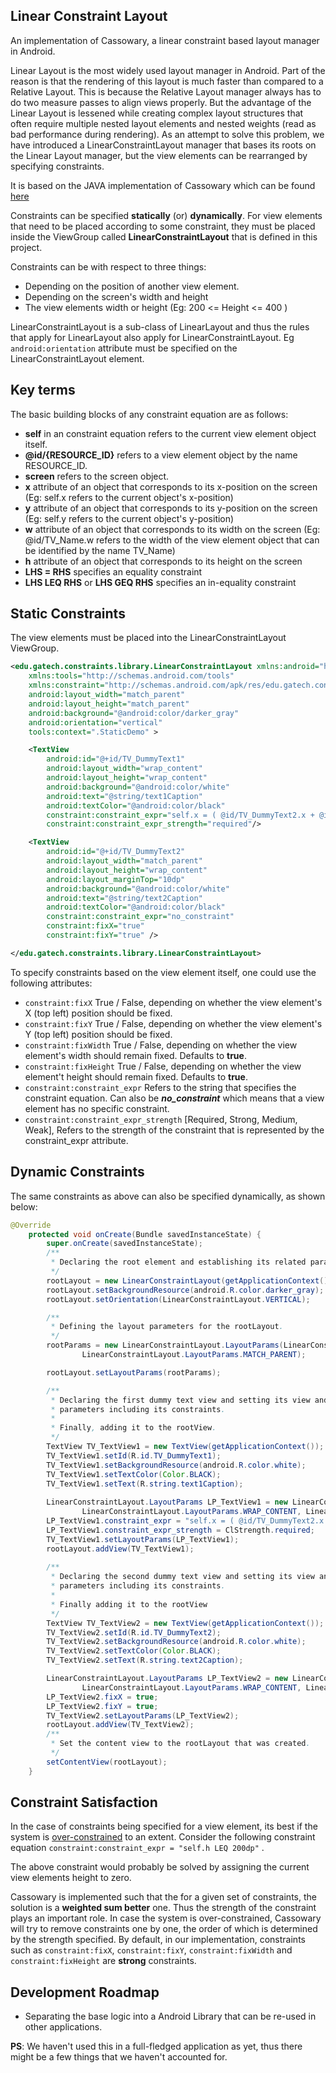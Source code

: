 Linear Constraint Layout
--------------------

An implementation of Cassowary, a linear constraint based layout manager in Android.

Linear Layout is the most widely used layout manager in Android. Part of the reason is that the rendering of this layout is much faster than compared to a Relative Layout. This is because the Relative Layout manager always has to do two measure passes to align views properly. But the advantage of the Linear Layout is lessened while creating complex layout structures that often require multiple nested layout elements and nested weights (read as bad performance during rendering). As an attempt to solve this problem, we have introduced a LinearConstraintLayout manager that bases its roots on the Linear Layout manager, but the view elements can be rearranged by specifying constraints.

It is based on the JAVA implementation of Cassowary which can be found [here](http://www.cs.washington.edu/research/constraints/cassowary/cassowary-0.60.tar.gz)

Constraints can be specified **statically** (or) **dynamically**. For view elements that need to be placed according to some constraint, they must be placed inside the ViewGroup called **LinearConstraintLayout** that is defined in this project.

Constraints can be with respect to three things:
* Depending on the position of another view element.
* Depending on the screen's width and height
* The view elements width or height (Eg: 200 <= Height <= 400 )

LinearConstraintLayout is a sub-class of LinearLayout and thus the rules that apply for LinearLayout also apply for LinearConstraintLayout. Eg ```android:orientation``` attribute must be specified on the LinearConstraintLayout element.

Key terms
--------------------
The basic building blocks of any constraint equation are as follows:
* **self** in an constraint equation refers to the current view element object itself.
* **@id/{RESOURCE_ID}** refers to a view element object by the name RESOURCE_ID.
* **screen** refers to the screen object.
* **x** attribute of an object that corresponds to its x-position on the screen (Eg: self.x refers to the current object's x-position)
* **y** attribute of an object that corresponds to its y-position on the screen (Eg: self.y refers to the current object's y-position)
* **w** attribute of an object that corresponds to its width on the screen (Eg: @id/TV_Name.w refers to the width of the view element object that can be identified by the name TV_Name)
* **h** attribute of an object that corresponds to its height on the screen
* **LHS = RHS** specifies an equality constraint
* **LHS LEQ RHS** or **LHS GEQ RHS** specifies an in-equality constraint

Static Constraints
--------------------
The view elements must be placed into the LinearConstraintLayout ViewGroup.
```XML
<edu.gatech.constraints.library.LinearConstraintLayout xmlns:android="http://schemas.android.com/apk/res/android"
    xmlns:tools="http://schemas.android.com/tools"
    xmlns:constraint="http://schemas.android.com/apk/res/edu.gatech.constraints.demo"
    android:layout_width="match_parent"
    android:layout_height="match_parent"
    android:background="@android:color/darker_gray"
    android:orientation="vertical"
    tools:context=".StaticDemo" >

    <TextView
        android:id="@+id/TV_DummyText1"
        android:layout_width="wrap_content"
        android:layout_height="wrap_content"
        android:background="@android:color/white"
        android:text="@string/text1Caption"
        android:textColor="@android:color/black"
        constraint:constraint_expr="self.x = ( @id/TV_DummyText2.x + @id/TV_DummyText2.w ) - self.w"
        constraint:constraint_expr_strength="required"/>

    <TextView
        android:id="@+id/TV_DummyText2"
        android:layout_width="match_parent"
        android:layout_height="wrap_content"
        android:layout_marginTop="10dp"
        android:background="@android:color/white"
        android:text="@string/text2Caption"
        android:textColor="@android:color/black"
        constraint:constraint_expr="no_constraint"
        constraint:fixX="true"
        constraint:fixY="true" />

</edu.gatech.constraints.library.LinearConstraintLayout>
```

To specify constraints based on the view element itself, one could use the following attributes:
* ```constraint:fixX``` True / False, depending on whether the view element's X (top left) position should be fixed.
* ```constraint:fixY``` True / False, depending on whether the view element's Y (top left) position should be fixed.
* ```constraint:fixWidth``` True / False, depending on whether the view element's width should remain fixed. Defaults to **true**.
* ```constraint:fixHeight``` True / False, depending on whether the view element't height should remain fixed. Defaults to **true**.
* ```constraint:constraint_expr``` Refers to the string that specifies the constraint equation. Can also be ***no_constraint*** which means that a view element has no specific constraint.
* ```constraint:constraint_expr_strength``` [Required, Strong, Medium, Weak], Refers to the strength of the constraint that is represented by the constraint_expr attribute.

Dynamic Constraints
--------------------

The same constraints as above can also be specified dynamically, as shown below:

```JAVA
@Override
	protected void onCreate(Bundle savedInstanceState) {
		super.onCreate(savedInstanceState);
		/**
		 * Declaring the root element and establishing its related parameters.
		 */
		rootLayout = new LinearConstraintLayout(getApplicationContext());
		rootLayout.setBackgroundResource(android.R.color.darker_gray);
		rootLayout.setOrientation(LinearConstraintLayout.VERTICAL);

		/**
		 * Defining the layout parameters for the rootLayout.
		 */
		rootParams = new LinearConstraintLayout.LayoutParams(LinearConstraintLayout.LayoutParams.MATCH_PARENT,
				LinearConstraintLayout.LayoutParams.MATCH_PARENT);

		rootLayout.setLayoutParams(rootParams);

		/**
		 * Declaring the first dummy text view and setting its view and layout
		 * parameters including its constraints.
		 * 
		 * Finally, adding it to the rootView.
		 */
		TextView TV_TextView1 = new TextView(getApplicationContext());
		TV_TextView1.setId(R.id.TV_DummyText1);
		TV_TextView1.setBackgroundResource(android.R.color.white);
		TV_TextView1.setTextColor(Color.BLACK);
		TV_TextView1.setText(R.string.text1Caption);
		
		LinearConstraintLayout.LayoutParams LP_TextView1 = new LinearConstraintLayout.LayoutParams(
				LinearConstraintLayout.LayoutParams.WRAP_CONTENT, LinearConstraintLayout.LayoutParams.WRAP_CONTENT);
		LP_TextView1.constraint_expr = "self.x = ( @id/TV_DummyText2.x + @id/TV_DummyText2.w ) - self.w";
		LP_TextView1.constraint_expr_strength = ClStrength.required;
		TV_TextView1.setLayoutParams(LP_TextView1);
		rootLayout.addView(TV_TextView1);
		
		/**
		 * Declaring the second dummy text view and setting its view and layout
		 * parameters including its constraints.
		 * 
		 * Finally adding it to the rootView
		 */
		TextView TV_TextView2 = new TextView(getApplicationContext());
		TV_TextView2.setId(R.id.TV_DummyText2);
		TV_TextView2.setBackgroundResource(android.R.color.white);
		TV_TextView2.setTextColor(Color.BLACK);
		TV_TextView2.setText(R.string.text2Caption);

		LinearConstraintLayout.LayoutParams LP_TextView2 = new LinearConstraintLayout.LayoutParams(
				LinearConstraintLayout.LayoutParams.WRAP_CONTENT, LinearConstraintLayout.LayoutParams.WRAP_CONTENT);
		LP_TextView2.fixX = true;
		LP_TextView2.fixY = true;
		TV_TextView2.setLayoutParams(LP_TextView2);
		rootLayout.addView(TV_TextView2);
		/**
		 * Set the content view to the rootLayout that was created.
		 */
		setContentView(rootLayout);
	}
```

Constraint Satisfaction
------------------
In the case of constraints being specified for a view element, its best if the system is [over-constrained](http://en.wikipedia.org/wiki/Overdetermined_system) to an extent. Consider the following constraint equation
```constraint:constraint_expr = "self.h LEQ 200dp"``` .

The above constraint would probably be solved by assigning the current view elements height to zero. 

Cassowary is implemented such that the for a given set of constraints, the solution is a **weighted sum better** one. Thus the strength of the constraint plays an important role. In case the system is over-constrained, Cassowary will try to remove constraints one by one, the order of which is determined by the strength specified. By default, in our implementation, constraints such as ```constraint:fixX```, ```constraint:fixY```, ```constraint:fixWidth``` and ```constraint:fixHeight``` are  **strong** constraints.


Development Roadmap
-------------------
* Separating the base logic into a Android Library that can be re-used in other applications.

**PS**: We haven't used this in a full-fledged application as yet, thus there might be a few things that we haven't accounted for. 
